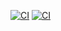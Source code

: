 [![CI](https://github.com/gmahesh-1809/tds-ga-extra/actions/workflows/ci.yml/badge.svg)](https://github.com/gmahesh-1809/tds-ga-extra/actions/workflows/ci.yml)
[![CI](https://github.com/gmahesh-1809/tds-ga-extra/actions/workflows/ci.yml/badge.svg)](https://github.com/gmahesh-1809/tds-ga-extra/actions/workflows/ci.yml)
